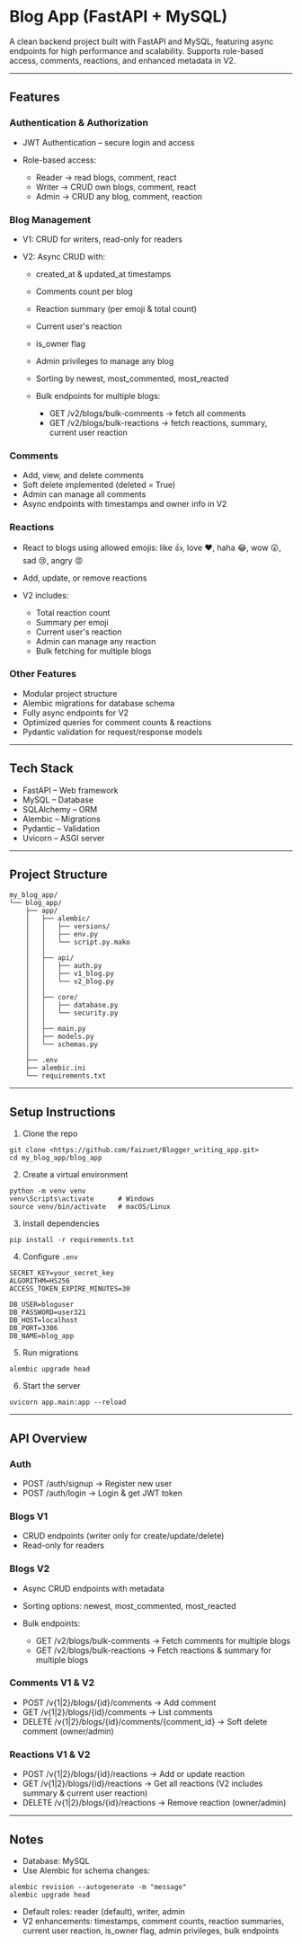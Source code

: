 # Blog App (FastAPI + MySQL)

A clean backend project built with FastAPI and MySQL, featuring async endpoints for high performance and scalability. Supports role-based access, comments, reactions, and enhanced metadata in V2.

---

## Features

### Authentication & Authorization

* JWT Authentication – secure login and access
* Role-based access:

  * Reader → read blogs, comment, react
  * Writer → CRUD own blogs, comment, react
  * Admin → CRUD any blog, comment, reaction

### Blog Management

* V1: CRUD for writers, read-only for readers
* V2: Async CRUD with:

  * created_at & updated_at timestamps
  * Comments count per blog
  * Reaction summary (per emoji & total count)
  * Current user's reaction
  * is_owner flag
  * Admin privileges to manage any blog
  * Sorting by newest, most_commented, most_reacted
  * Bulk endpoints for multiple blogs:

    * GET /v2/blogs/bulk-comments → fetch all comments
    * GET /v2/blogs/bulk-reactions → fetch reactions, summary, current user reaction

### Comments

* Add, view, and delete comments
* Soft delete implemented (deleted = True)
* Admin can manage all comments
* Async endpoints with timestamps and owner info in V2

### Reactions

* React to blogs using allowed emojis: like 👍, love ❤️, haha 😂, wow 😲, sad 😢, angry 😡
* Add, update, or remove reactions
* V2 includes:

  * Total reaction count
  * Summary per emoji
  * Current user's reaction
  * Admin can manage any reaction
  * Bulk fetching for multiple blogs

### Other Features

* Modular project structure
* Alembic migrations for database schema
* Fully async endpoints for V2
* Optimized queries for comment counts & reactions
* Pydantic validation for request/response models

---

## Tech Stack

* FastAPI – Web framework
* MySQL – Database
* SQLAlchemy – ORM
* Alembic – Migrations
* Pydantic – Validation
* Uvicorn – ASGI server

---

## Project Structure

```
my_blog_app/
└── blog_app/
    ├── app/
    │   ├── alembic/           
    │   │   ├── versions/      
    │   │   ├── env.py
    │   │   └── script.py.mako
    │   │
    │   ├── api/               
    │   │   ├── auth.py        
    │   │   ├── v1_blog.py     
    │   │   └── v2_blog.py     
    │   │
    │   ├── core/              
    │   │   ├── database.py    
    │   │   └── security.py    
    │   │
    │   ├── main.py            
    │   ├── models.py          
    │   └── schemas.py         
    │
    ├── .env                   
    ├── alembic.ini            
    └── requirements.txt       
```

---

## Setup Instructions

1. Clone the repo

```
git clone <https://github.com/faizuet/Blogger_writing_app.git>
cd my_blog_app/blog_app
```

2. Create a virtual environment

```
python -m venv venv
venv\Scripts\activate      # Windows
source venv/bin/activate   # macOS/Linux
```

3. Install dependencies

```
pip install -r requirements.txt
```

4. Configure `.env`

```
SECRET_KEY=your_secret_key
ALGORITHM=HS256
ACCESS_TOKEN_EXPIRE_MINUTES=30

DB_USER=bloguser
DB_PASSWORD=user321
DB_HOST=localhost
DB_PORT=3306
DB_NAME=blog_app
```

5. Run migrations

```
alembic upgrade head
```

6. Start the server

```
uvicorn app.main:app --reload
```

---

## API Overview

### Auth

* POST /auth/signup → Register new user
* POST /auth/login → Login & get JWT token

### Blogs V1

* CRUD endpoints (writer only for create/update/delete)
* Read-only for readers

### Blogs V2

* Async CRUD endpoints with metadata
* Sorting options: newest, most_commented, most_reacted
* Bulk endpoints:

  * GET /v2/blogs/bulk-comments → Fetch comments for multiple blogs
  * GET /v2/blogs/bulk-reactions → Fetch reactions & summary for multiple blogs

### Comments V1 & V2

* POST /v{1|2}/blogs/{id}/comments → Add comment
* GET /v{1|2}/blogs/{id}/comments → List comments
* DELETE /v{1|2}/blogs/{id}/comments/{comment_id} → Soft delete comment (owner/admin)

### Reactions V1 & V2

* POST /v{1|2}/blogs/{id}/reactions → Add or update reaction
* GET /v{1|2}/blogs/{id}/reactions → Get all reactions (V2 includes summary & current user reaction)
* DELETE /v{1|2}/blogs/{id}/reactions → Remove reaction (owner/admin)

---

## Notes

* Database: MySQL
* Use Alembic for schema changes:

```
alembic revision --autogenerate -m "message"
alembic upgrade head
```

* Default roles: reader (default), writer, admin
* V2 enhancements: timestamps, comment counts, reaction summaries, current user reaction, is_owner flag, admin privileges, bulk endpoints

